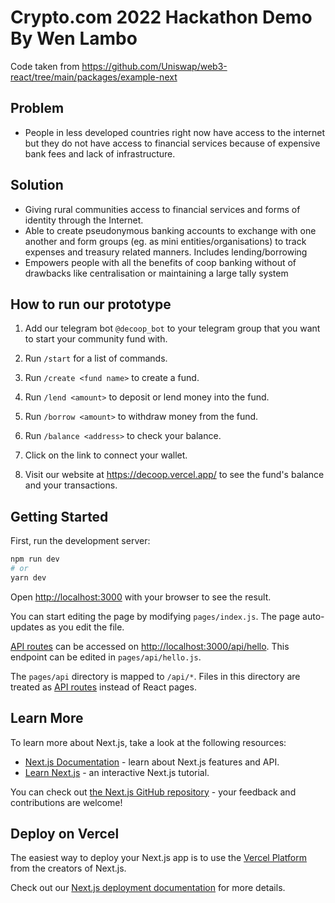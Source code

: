 # Crypto.com 2022 Hackathon Demo By Wen Lambo

Code taken from https://github.com/Uniswap/web3-react/tree/main/packages/example-next

## Problem
- People in less developed countries right now have access to the internet but they do not have access to financial services because of expensive bank fees and lack of infrastructure.

## Solution
- Giving rural communities access to financial services and forms of identity through the Internet. 
- Able to create pseudonymous banking accounts to exchange with one another and form groups (eg. as mini entities/organisations) to track expenses and treasury related manners. Includes lending/borrowing
- Empowers people with all the benefits of coop banking without of drawbacks like centralisation or maintaining a large tally system



## How to run our prototype
1. Add our telegram bot `@decoop_bot` to your telegram group that you want to start your community fund with.

2. Run `/start` for a list of commands.

3. Run `/create <fund name>` to create a fund.

4. Run `/lend <amount>` to deposit or lend money into the fund.

5. Run `/borrow <amount>` to withdraw money from the fund.

6. Run `/balance <address>` to check your balance.

7. Click on the link to connect your wallet.

8. Visit our website at https://decoop.vercel.app/ to see the fund's balance and your transactions.

## Getting Started

First, run the development server:

```bash
npm run dev
# or
yarn dev
```

Open [http://localhost:3000](http://localhost:3000) with your browser to see the result.

You can start editing the page by modifying `pages/index.js`. The page auto-updates as you edit the file.

[API routes](https://nextjs.org/docs/api-routes/introduction) can be accessed on [http://localhost:3000/api/hello](http://localhost:3000/api/hello). This endpoint can be edited in `pages/api/hello.js`.

The `pages/api` directory is mapped to `/api/*`. Files in this directory are treated as [API routes](https://nextjs.org/docs/api-routes/introduction) instead of React pages.

## Learn More

To learn more about Next.js, take a look at the following resources:

- [Next.js Documentation](https://nextjs.org/docs) - learn about Next.js features and API.
- [Learn Next.js](https://nextjs.org/learn) - an interactive Next.js tutorial.

You can check out [the Next.js GitHub repository](https://github.com/vercel/next.js/) - your feedback and contributions are welcome!

## Deploy on Vercel

The easiest way to deploy your Next.js app is to use the [Vercel Platform](https://vercel.com/new?utm_medium=default-template&filter=next.js&utm_source=create-next-app&utm_campaign=create-next-app-readme) from the creators of Next.js.

Check out our [Next.js deployment documentation](https://nextjs.org/docs/deployment) for more details.
